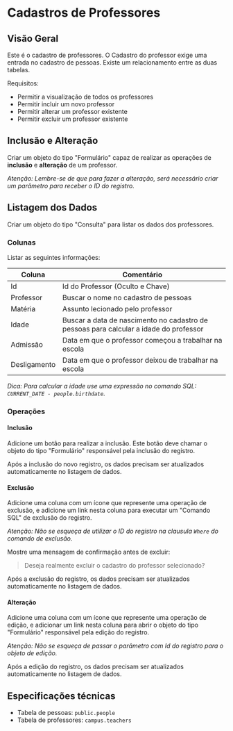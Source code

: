 # Cadastros de Professores

## Visão Geral
Este é o cadastro de professores. O Cadastro do professor exige uma entrada no cadastro de pessoas. Existe um relacionamento entre as duas tabelas. 

Requisitos:

- Permitir a visualização de todos os professores
- Permitir incluir um novo professor
- Permitir alterar um professor existente
- Permitir excluir um professor existente

## Inclusão e Alteração
Criar um objeto do tipo "Formulário" capaz de realizar as operações de __inclusão__ e __alteração__ de um professor.

_Atenção: Lembre-se de que para fazer a alteração, será necessário criar um parâmetro para receber o ID do registro._

## Listagem dos Dados
Criar um objeto do tipo "Consulta" para listar os dados dos professores.

### Colunas
Listar as seguintes informações:

| Coluna             | Comentário
|--------------------|-----
| Id                 | Id do Professor (Oculto e Chave)
| Professor          | Buscar o nome no cadastro de pessoas
| Matéria            | Assunto lecionado pelo professor
| Idade              | Buscar a data de nascimento no cadastro de pessoas para calcular a idade do professor
| Admissão           | Data em que o professor começou a trabalhar na escola
| Desligamento       | Data em que o professor deixou de trabalhar na escola

_Dica: Para calcular a idade use uma expressão no comando SQL: `CURRENT_DATE - people.birthdate`._
       
### Operações

#### Inclusão
Adicione um botão para realizar a inclusão. Este botão deve chamar o objeto do tipo "Formulário" responsável pela inclusão do registro. 

Após a inclusão do novo registro, os dados precisam ser atualizados automaticamente no listagem de dados.

#### Exclusão
Adicione uma coluna com um ícone que represente uma operação de exclusão, e adicione um link nesta coluna para executar um "Comando SQL" de exclusão do registro.

_Atenção: Não se esqueça de utilizar o ID do registro na clausula `Where` do comando de exclusão._

Mostre uma mensagem de confirmação antes de excluir:
> Deseja realmente excluir o cadastro do professor selecionado?

Após a exclusão do registro, os dados precisam ser atualizados automaticamente no listagem de dados.

#### Alteração
Adicione uma coluna com um ícone que represente uma operação de edição, e adicionar um link nesta coluna para abrir o objeto do tipo "Formulário" responsável pela edição do registro.

_Atenção: Não se esqueça de passar o parâmetro com Id do registro para o objeto de edição._

Após a edição do registro, os dados precisam ser atualizados automaticamente no listagem de dados.

## Especificações técnicas

- Tabela de pessoas: `public.people`
- Tabela de professores: `campus.teachers`


